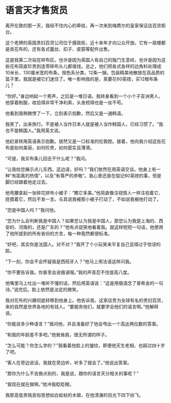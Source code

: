 # 语言天才售货员

离开伦敦的那一天，我经不住内心的牵挂，再一次来到梅费尔的皇家保证店百货柜台。 

这个老牌的英国贵妇百货公司位于摄政街，近十来年才向公众开放。它有一层楼都是卖花布的，还有各式蕾丝、扣子、皮筋等配件出售。 

这是我第二次站在碎布区。也许是因为英国人有自己的独门生意经，也许是因为这些花布简直珍贵到连零碎布头儿都值钱，总之，他们把各式各样的边角料处理成10米长、130厘米宽的布条，按色系分类，12条一捆，包装精美地散放在高品质的篮子里。我就是被它们迷住了。唯一影响我的是，真要花60英镑，买12根布条儿？ 

“你好。”身边响起一个男声，之后是一堆日语。我转身看到一个小个子亚洲男人，他穿着制服，收拾得非常干净利索，头发梳得也是一丝不苟。 

他看到我稍微愣了一下，立刻表示抱歉，然后又是一通韩语。 

我笑了，出来旅行。不是被人当作日本人就是被人当作韩国人，已经习惯了。“我也不是韩国人。”我用英文说。 

他赶紧转用英语表示抱歉。居然又是一口标准的伦敦腔。接着，他向我介绍这些花布是如何美丽，如何珍贵，如何密实且薄滑。 

“可是，我买布条儿回去干什么呢？”我问。 

“让我给您展示点儿东西。这边请，好吗？”我们依然在用英语交谈。他身上有一种“有距离的热情”，以及“有尊严的恭敬”。我心里还是在惦记60英镑的事，但是脚已经跟着他走过去。 

他弯腰拿起一张碎花拼布小被子：“瞧它多美。”他简直像注视情人一样注视着它、抚摸着它，然后不发一言。与其说我被那小被子打动了，不如说我被他打动了。 

“您是中国人吗？”我问他。 

“您为什么会判断我是中国人？如果您认为我是中国人，那您认为我是上海的、西安的、河南的，还是广东的？”他有点促狭地看着我。就这样短短一句话，他使用了他所提到的所有省份的方言，每一种竟然都很标准。 

“好吧，其实你是法国人。对不对？”我开了个小玩笑来平复自己显得过于惊讶的脸。 

“下一刻，你会不会怀疑我是西班牙人？”他马上用法语这样问我。 

“你不要告诉我。你甚至会说俄语哦。”我的声音忍不住提高八度。 

他嘴里马上吐出一堆听不懂的话，然后用英语说：“这是用俄语念了普希金的一句诗。”说完后。脸上依然是淡定的微笑。 

我对花布的兴趣彻底转移到他身上。他告诉我，这家店贵为全球有名的贵妇百货，来的自然是世界各地的有钱人。“要服务他们，就要学会他们的语言啊。”他解释说。 

“你能说多少种语言？”我问他，并且准备好了他会甩出一个高达两位数的答案。 

“和我的年龄差不多吧。”他耸耸肩，很无所谓的样子。 

“怎么可能？你怎么学的？”我看着他脸上的皱纹，即便他天生老相，也超过四十岁了吧。 

“客人在旁边说话，我就在旁边听，听多了就会了。”他说出答案。 

“那你为什么不去做点别的，我是说，跟你的语言天分相关的事呢？” 

“我现在就在做啊。”他冲我眨眨眼。 

我那高低贵贱恶俗思想如白蚁蛀的木屑，在他清澈的目光下四下纷飞。